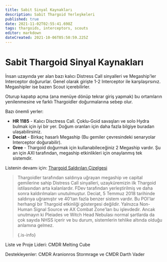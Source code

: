 ```yaml
---
title: Sabit Sinyal Kaynakları
description: Sabit Thargoid Yerleşkeleri
published: true
date: 2021-11-02T02:55:41.698Z
tags: thargoids, interceptors, scouts
editor: markdown
dateCreated: 2021-10-06T05:50:59.225Z
---
```


# Sabit Thargoid Sinyal Kaynakları

İnsan uzayında yer alan bazı kalıcı Distress Call sinyalleri ve Megaship'ler Interceptor doğururlar. Genel olarak girişte 1-2 Interceptor ile karşılaşırsınız. Megashipler ise bazen Scout içerebilirler.

Oturup kapatıp açma (ana menüye dönüp tekrar giriş yapmak) bu ortamların yenilenmesine ve farklı Thargoidler doğurmalarına sebep olur.

Bazı önemli yerler:

- **HR 1185** - Kalıcı Disctress Call. Çoklu-Goid savaşları ve solo Hydra bulmak için iyi bir yer. Doğum oranları için daha fazla bilgiye buradan ulaşabilirsiniz.
- **Deciat** - Birkaç hasarlı Megaship (Bu gemiler çevresindeki senaryolar Interceptor doğurabilir).
- **Gree** - Thargoid doğurmak için kullanabileceğiniz 2 Megaship vardır. Şu an için AXI tarafından, megaship etkinlikleri için onaylanmış tek sistemdir.

Listenin devamı için: [Thargoid Saldırıları Çizelgesi](https://docs.google.com/spreadsheets/d/1hnJTNAwAu0fY9Asu8SgXsfpjyTFxRhW_4oPCJS5Ydv4/edit#gid=0)

> Thargoidler tarafından saldırıya uğrayan megaship ve capital gemilerine sahip Distress Call sinyalleri, uzayküremizin ilk Thargoid istilasından arta kalanlardır. FDev tarafından yerleştirilmiş ve daha sonra kaldırılmaları unutulmuştur. Deciat, 5 Temmuz 2018 tarihinde saldırıya uğramıştır ve 40'tan fazla benzer sistem vardır. Bu POI'lar herhangi bir Thargoid etkinliği göstergesi değildir. Yalnızca Non-Human Signal Source ve AX Combat Zone'ları bu işlevdedir. Ancak unutmayın ki Pleiades ve Witch Head Nebulası normal şartlarda da çok sayıda NHSS içerir ve bu durum, sistemlerin tehlike altında olduğu anlamına gelmez.
>
> {.is-info}

Liste ve Proje Lideri: CMDR Melting Cube

Destekleyenler: CMDR Aranionros Stormrage ve CMDR Darth Vader
